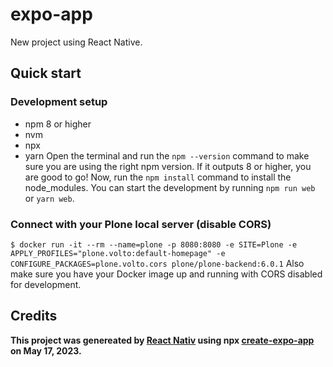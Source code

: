 # expo-app

New project using React Native.

## Quick start

### Development setup

- npm 8 or higher
- nvm
- npx
- yarn
Open the terminal and run the `npm --version` command to make sure you are using the right npm version. If it outputs 8 or higher, you are good to go! Now, run the `npm install` command to install the node_modules. You can start the development by running `npm run web` or `yarn web`.

### Connect with your Plone local server (disable CORS)
```$ docker run -it --rm --name=plone -p 8080:8080 -e SITE=Plone -e APPLY_PROFILES="plone.volto:default-homepage" -e CONFIGURE_PACKAGES=plone.volto.cors plone/plone-backend:6.0.1```
Also make sure you have your Docker image up and running with CORS disabled for development.

## Credits

**This project was genereated by [React Nativ](https://reactnative.dev/) using npx [create-expo-app](https://reactnative.dev/docs/environment-setup) on May 17, 2023.**

